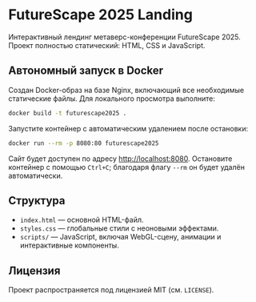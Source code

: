 # FutureScape 2025 Landing

Интерактивный лендинг метаверс-конференции FutureScape 2025. Проект полностью статический: HTML, CSS и JavaScript.

## Автономный запуск в Docker

Создан Docker-образ на базе Nginx, включающий все необходимые статические файлы. Для локального просмотра выполните:

```bash
docker build -t futurescape2025 .
```

Запустите контейнер с автоматическим удалением после остановки:

```bash
docker run --rm -p 8080:80 futurescape2025
```

Сайт будет доступен по адресу [http://localhost:8080](http://localhost:8080). Остановите контейнер с помощью `Ctrl+C`; благодаря флагу `--rm` он будет удалён автоматически.

## Структура

- `index.html` — основной HTML-файл.
- `styles.css` — глобальные стили с неоновыми эффектами.
- `scripts/` — JavaScript, включая WebGL-сцену, анимации и интерактивные компоненты.

## Лицензия

Проект распространяется под лицензией MIT (см. `LICENSE`).
